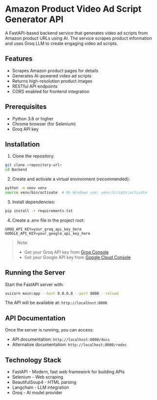 # Amazon Product Video Ad Script Generator API

A FastAPI-based backend service that generates video ad scripts from Amazon product URLs using AI. The service scrapes product information and uses Groq LLM to create engaging video ad scripts.

## Features

- Scrapes Amazon product pages for details
- Generates AI-powered video ad scripts
- Returns high-resolution product images
- RESTful API endpoints
- CORS enabled for frontend integration

## Prerequisites

- Python 3.8 or higher
- Chrome browser (for Selenium)
- Groq API key

## Installation

1. Clone the repository:
```bash
git clone <repository-url>
cd Backend
```

2. Create and activate a virtual environment (recommended):
```bash
python -m venv venv
source venv/bin/activate  # On Windows use: venv\Scripts\activate
```

3. Install dependencies:
```bash
pip install -r requirements.txt
```

4. Create a .env file in the project root:
```env
GROQ_API_KEY=your_groq_api_key_here
GOOGLE_API_KEY=your_google_api_key_here
```

> Note: 
> - Get your Groq API key from [Groq Console](https://console.groq.com)
> - Get your Google API key from [Google Cloud Console](https://console.cloud.google.com)

## Running the Server

Start the FastAPI server with:
```bash
uvicorn main:app --host 0.0.0.0 --port 8000 --reload
```

The API will be available at: `http://localhost:8000`

## API Documentation

Once the server is running, you can access:
- API documentation: `http://localhost:8000/docs`
- Alternative documentation: `http://localhost:8000/redoc`

## Technology Stack

- FastAPI - Modern, fast web framework for building APIs
- Selenium - Web scraping
- BeautifulSoup4 - HTML parsing
- Langchain - LLM integration
- Groq - AI model provider
